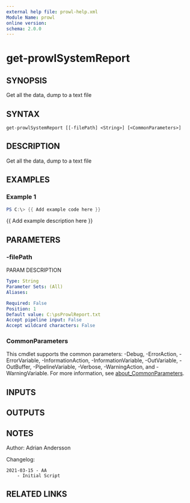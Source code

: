 ```yaml
---
external help file: prowl-help.xml
Module Name: prowl
online version:
schema: 2.0.0
---
```


# get-prowlSystemReport

## SYNOPSIS
Get all the data, dump to a text file

## SYNTAX

```
get-prowlSystemReport [[-filePath] <String>] [<CommonParameters>]
```

## DESCRIPTION
Get all the data, dump to a text file

## EXAMPLES

### Example 1
```powershell
PS C:\> {{ Add example code here }}
```

{{ Add example description here }}

## PARAMETERS

### -filePath
PARAM DESCRIPTION

```yaml
Type: String
Parameter Sets: (All)
Aliases:

Required: False
Position: 1
Default value: C:\psProwlReport.txt
Accept pipeline input: False
Accept wildcard characters: False
```

### CommonParameters
This cmdlet supports the common parameters: -Debug, -ErrorAction, -ErrorVariable, -InformationAction, -InformationVariable, -OutVariable, -OutBuffer, -PipelineVariable, -Verbose, -WarningAction, and -WarningVariable. For more information, see [about_CommonParameters](http://go.microsoft.com/fwlink/?LinkID=113216).

## INPUTS

## OUTPUTS

## NOTES
Author: Adrian Andersson


Changelog:

    2021-03-15 - AA
        - Initial Script

## RELATED LINKS
